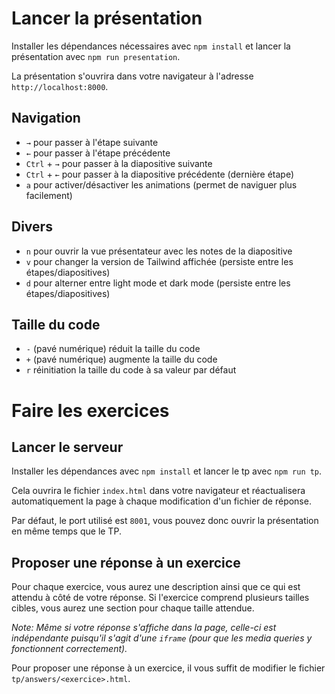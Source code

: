 # Lancer la présentation

Installer les dépendances nécessaires avec `npm install` et lancer la présentation avec `npm run presentation`.

La présentation s'ouvrira dans votre navigateur à l'adresse `http://localhost:8000`.

## Navigation

- `→` pour passer à l'étape suivante
- `←` pour passer à l'étape précédente
- `Ctrl` + `→` pour passer à la diapositive suivante
- `Ctrl` + `←` pour passer à la diapositive précédente (dernière étape)
- `a` pour activer/désactiver les animations (permet de naviguer plus facilement)

## Divers

- `n` pour ouvrir la vue présentateur avec les notes de la diapositive
- `v` pour changer la version de Tailwind affichée (persiste entre les étapes/diapositives)
- `d` pour alterner entre light mode et dark mode (persiste entre les étapes/diapositives)

## Taille du code

- `-` (pavé numérique) réduit la taille du code
- `+` (pavé numérique) augmente la taille du code
- `r` réinitiation la taille du code à sa valeur par défaut

# Faire les exercices

## Lancer le serveur

Installer les dépendances avec `npm install` et lancer le tp avec `npm run tp`.

Cela ouvrira le fichier `index.html` dans votre navigateur et réactualisera automatiquement la page à chaque
modification d'un fichier de réponse.

Par défaut, le port utilisé est `8001`, vous pouvez donc ouvrir la présentation en même temps que le TP.

## Proposer une réponse à un exercice

Pour chaque exercice, vous aurez une description ainsi que ce qui est attendu à côté de votre réponse. Si l'exercice
comprend plusieurs tailles cibles, vous aurez une section pour chaque taille attendue.

_Note: Même si votre réponse s'affiche dans la page, celle-ci est indépendante puisqu'il s'agit d'une `iframe` (pour que
les media queries y fonctionnent correctement)._

Pour proposer une réponse à un exercice, il vous suffit de modifier le fichier `tp/answers/<exercice>.html`.

